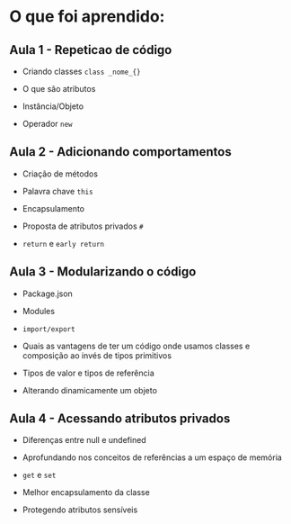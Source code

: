 # O que foi aprendido:

## Aula 1 - Repeticao de código

* Criando classes `class _nome_{}`

* O que são atributos

* Instância/Objeto

* Operador `new`

## Aula 2 - Adicionando comportamentos 

* Criação de métodos

* Palavra chave `this`

* Encapsulamento

* Proposta de atributos privados `#`

* `return` e `early return`

## Aula 3 - Modularizando o código

* Package.json

* Modules

* `import/export`

* Quais as vantagens de ter um código onde usamos classes e composição ao invés de tipos primitivos

* Tipos de valor e tipos de referência

* Alterando dinamicamente um objeto

## Aula 4 - Acessando atributos privados 

* Diferenças entre null e undefined

* Aprofundando nos conceitos de referências a um espaço de memória

* `get` e `set`

* Melhor encapsulamento da classe

* Protegendo atributos sensíveis
